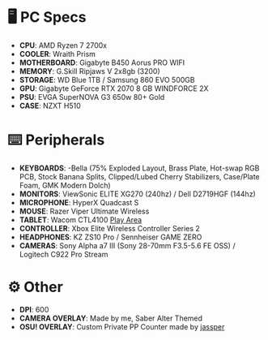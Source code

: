 # 🖥️ PC Specs
- **CPU**: AMD Ryzen 7 2700x
- **COOLER**: Wraith Prism
- **MOTHERBOARD**: Gigabyte B450 Aorus PRO WIFI
- **MEMORY**: G.Skill Ripjaws V 2x8gb (3200)
- **STORAGE**: WD Blue 1TB / Samsung 860 EVO 500GB
- **GPU**: Gigabyte GeForce RTX 2070 8 GB WINDFORCE 2X
- **PSU**: EVGA SuperNOVA G3 650w 80+ Gold
- **CASE**: NZXT H510

# ⌨️ Peripherals
* **KEYBOARDS**:
     -Bella (75% Exploded Layout, Brass Plate, Hot-swap RGB PCB, Stock Banana Splits, Clipped/Lubed Cherry Stabilizers, Case/Plate Foam, GMK Modern Dolch)
* **MONITORS**: ViewSonic ELITE XG270 (240hz) / Dell D2719HGF (144hz)
* **MICROPHONE**: HyperX Quadcast S
* **MOUSE**: Razer Viper Ultimate Wireless
* **TABLET**: Wacom CTL4100 [Play Area](https://imgur.com/a/FaFj2Zm)
* **CONTROLLER**: Xbox Elite Wireless Controller Series 2
* **HEADPHONES**: KZ ZS10 Pro / Sennheiser GAME ZERO
* **CAMERAS**: Sony Alpha a7 III (Sony 28-70mm F3.5-5.6 FE OSS) / Logitech C922 Pro Stream

# ⚙️ Other
- **DPI**: 600
- **CAMERA OVERLAY**: Made by me, Saber Alter Themed
- **OSU! OVERLAY**: Custom Private PP Counter made by [jassper](https://www.twitch.tv/jassper0)
